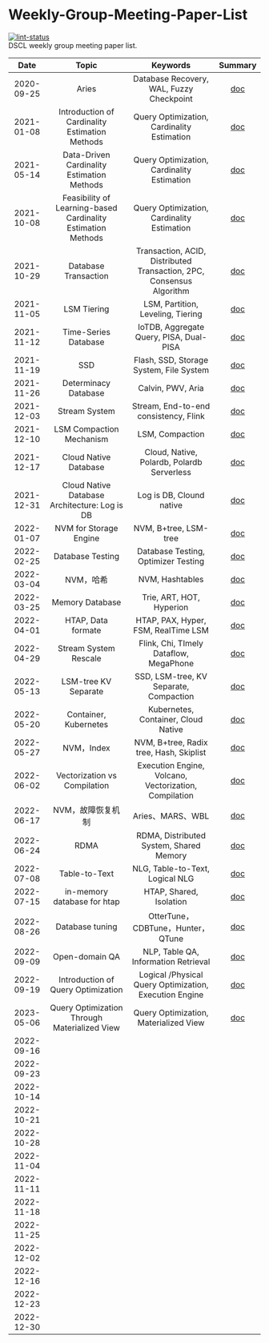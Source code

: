 # Weekly-Group-Meeting-Paper-List
[![lint-status](https://github.com/CDDSCLab/Weekly-Group-Meeting-Paper-List/workflows/Lint%20Code%20Base/badge.svg)](https://github.com/CDDSCLab/Weekly-Group-Meeting-Paper-List/actions) \
DSCL weekly group meeting paper list.

|    Date    |                            Topic                             |                               Keywords                               |                                   Summary                                   |
| :--------: | :----------------------------------------------------------: | :------------------------------------------------------------------: | :-------------------------------------------------------------------------: |
| 2020-09-25 |                            Aries                             |               Database Recovery, WAL, Fuzzy Checkpoint               |                [doc](./meeting-summary/2020-09-25-Aries.md)                 |
| 2021-01-08 |        Introduction of Cardinality Estimation Methods        |              Query Optimization, Cardinality Estimation              |        [doc](./meeting-summary/2021-01-08-基数估计的相关方法介绍.md)        |
| 2021-05-14 |          Data-Driven Cardinality Estimation Methods          |              Query Optimization, Cardinality Estimation              |    [doc](./meeting-summary/2021-05-14-基于数据概率分布的基数估计方法.md)    |
| 2021-10-08 | Feasibility of Learning-based Cardinality Estimation Methods |              Query Optimization, Cardinality Estimation              |  [doc](./meeting-summary/2021-10-08-基于学习的基数估计方法的可用性分析.md)  |
| 2021-10-29 |                     Database Transaction                     | Transaction, ACID, Distributed Transaction, 2PC, Consensus Algorithm |              [doc](./meeting-summary/2021-10-29-数据库事务.md)              |
| 2021-11-05 |                         LSM Tiering                          |                  LSM, Partition, Leveling, Tiering                   |      [doc](./meeting-summary/2021-11-05-基于LSM的KV存储写放大优化.md)       |
| 2021-11-12 |                     Time-Series Database                     |               IoTDB, Aggregate Query, PISA, Dual-PISA                |        [doc](./meeting-summary/2021-11-12-Apache-IoTDB时序数据库.md)        |
| 2021-11-19 |                             SSD                              |               Flash, SSD, Storage System, File System                |          [doc](./meeting-summary/2021-11-19-基于SSD的存储系统.md)           |
| 2021-11-26 |                     Determinacy Database                     |                          Calvin, PWV, Aria                           |             [doc](./meeting-summary/2021-11-26-确定性数据库.md)             |
| 2021-12-03 |                        Stream System                         |                Stream, End-to-end consistency, Flink                 |        [doc](./meeting-summary/2021-12-03-流计算端到端一致性概述.md)        |
| 2021-12-10 |                   LSM Compaction Mechanism                   |                           LSM, Compaction                            |         [doc](./meeting-summary/2021-12-10-LSM-Compaction-设计.md)          |
| 2021-12-17 |                    Cloud Native Database                     |              Cloud, Native, Polardb, Polardb Serverless              |         [doc](./meeting-summary/2021-12-17-云原生数据库polardb.md)          |
| 2021-12-31 |        Cloud Native Database Architecture: Log is DB         |                       Log is DB, Clound native                       |      [doc](./meeting-summary/2021-12-31-云原生数据库架构-Log-is-DB.md)      |
| 2022-01-07 |                    NVM for Storage Engine                    |                        NVM, B+tree, LSM-tree                         |      [doc](./meeting-summary/2022-1-7-基于NVM的数据库存储引擎优化.md)       |
| 2022-02-25 |                       Database Testing                       |                 Database Testing, Optimizer Testing                  |        [doc](./meeting-summary/2022-02-25-数据库系统测试方法介绍.md)        |
| 2022-03-04 |                          NVM，哈希                           |                           NVM, Hashtables                            |   [doc](./meeting-summary/2022-03-04-面向NVM的数据库哈希索引优化研究.md)    |
| 2022-03-25 |                       Memory Database                        |                       Trie, ART, HOT, Hyperion                       |       [doc](./meeting-summary/2022-03-25-内存数据库简述及索引优化.md)       |
| 2022-04-01 |                      HTAP, Data formate                      |                 HTAP, PAX, Hyper, FSM, RealTime LSM                  |          [doc](./meeting-summary/2022-04-01-HTAP概述及存储格式.md)          |
| 2022-04-29 |                    Stream System Rescale                     |                Flink, Chi, TImely Dataflow, MegaPhone                |        [doc](./meeting-summary/2022-04-29-流计算引擎弹性扩展综述.md)        |
| 2022-05-13 |                     LSM-tree KV Separate                     |                SSD, LSM-tree, KV Separate, Compaction                |      [doc](./meeting-summary/2022-05-13-基于SSD的LSM-tree键值分离.md)       |
| 2022-05-20 |                    Container, Kubernetes                     |                 Kubernetes, Container, Cloud Native                  | [doc](./meeting-summary/2022-05-20-云原生基础架构—Container、Kubernetes.md) |
| 2022-05-27 |                          NVM，Index                          |               NVM, B+tree, Radix tree, Hash, Skiplist                |           [doc](./meeting-summary/2022-05-27-NVM与数据库索引.md)            |
| 2022-06-02 |                 Vectorization vs Compilation                 |        Execution Engine, Volcano, Vectorization, Compilation         |     [doc](./meeting-summary/2022-06-02-Vectorization-vs-Compilation.md)     |
| 2022-06-17 |                      NVM，故障恢复机制                       |                           Aries、MARS、WBL                           |     [doc](./meeting-summary/2022-06-17-面向NVM的数据库故障恢复机制.md)      |
| 2022-06-24 |                             RDMA                             |               RDMA, Distributed System, Shared Memory                |     [doc](./meeting-summary/2022-06-24-基于RDMA的分布式系统研究介绍.md)     |
| 2022-07-08 |                        Table-to-Text                         |                   NLG, Table-to-Text, Logical NLG                    |             [doc](./meeting-summary/2022-07-08-表格生成文本.md)             |
| 2022-07-15 |                 in-memory database for htap                  |                       HTAP, Shared, Isolation                        |         [doc](./meeting-summary/2022-07-15-面向HTAP的内存数据库.md)         |
| 2022-08-26 |                       Database tuning                        |                  OtterTune，CDBTune，Hunter，QTune                   |           [doc](./meeting-summary/2022-08-26-数据库之智能调参.md)           |
| 2022-09-09 |                        Open-domain QA                        |                 NLP, Table QA, Information Retrieval                 |            [doc](./meeting-summary/2022-09-09-表格开领域问答.md)            |
| 2022-09-19 |             Introduction of Query Optimization               |        Logical /Physical Query Optimization, Execution Engine        |            [doc](./meeting-summary/2022-09-19-查询优化概述.md)            |
| 2023-05-06 |        Query Optimization Through Materialized View          |                 Query Optimization, Materialized View                |            [doc](./meeting-summary/2023-05-06-通过物化视图进行查询优化.md) |
| 2022-09-16 |                                                              |                                                              |                                                              |
| 2022-09-23 |                                                              |                                                              |                                                              |
| 2022-10-14 |                                                              |                                                              |                                                              |
| 2022-10-21 |                                                              |                                                              |                                                              |
| 2022-10-28 |                                                              |                                                              |                                                              |
| 2022-11-04 |                                                              |                                                              |                                                              |
| 2022-11-11 |                                                              |                                                              |                                                              |
| 2022-11-18 |                                                              |                                                              |                                                              |
| 2022-11-25 |                                                              |                                                              |                                                              |
| 2022-12-02 |                                                              |                                                              |                                                              |
| 2022-12-16 |                                                              |                                                              |                                                              |
| 2022-12-23 |                                                              |                                                              |                                                              |
| 2022-12-30 |                                                              |                                                              |                                                              |
